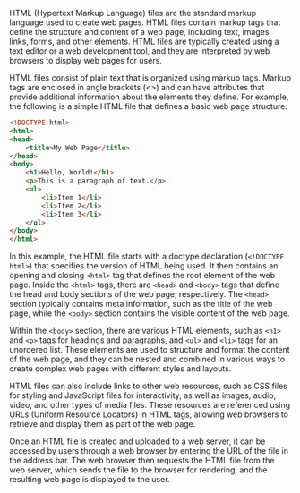 HTML (Hypertext Markup Language) files are the standard markup language used to create web pages. HTML files contain markup tags that define the structure and content of a web page, including text, images, links, forms, and other elements. HTML files are typically created using a text editor or a web development tool, and they are interpreted by web browsers to display web pages for users.

HTML files consist of plain text that is organized using markup tags. Markup tags are enclosed in angle brackets (<>) and can have attributes that provide additional information about the elements they define. For example, the following is a simple HTML file that defines a basic web page structure:

```html
<!DOCTYPE html>
<html>
<head>
    <title>My Web Page</title>
</head>
<body>
    <h1>Hello, World!</h1>
    <p>This is a paragraph of text.</p>
    <ul>
        <li>Item 1</li>
        <li>Item 2</li>
        <li>Item 3</li>
    </ul>
</body>
</html>
```

In this example, the HTML file starts with a doctype declaration (`<!DOCTYPE html>`) that specifies the version of HTML being used. It then contains an opening and closing `<html>` tag that defines the root element of the web page. Inside the `<html>` tags, there are `<head>` and `<body>` tags that define the head and body sections of the web page, respectively. The `<head>` section typically contains meta information, such as the title of the web page, while the `<body>` section contains the visible content of the web page.

Within the `<body>` section, there are various HTML elements, such as `<h1>` and `<p>` tags for headings and paragraphs, and `<ul>` and `<li>` tags for an unordered list. These elements are used to structure and format the content of the web page, and they can be nested and combined in various ways to create complex web pages with different styles and layouts.

HTML files can also include links to other web resources, such as CSS files for styling and JavaScript files for interactivity, as well as images, audio, video, and other types of media files. These resources are referenced using URLs (Uniform Resource Locators) in HTML tags, allowing web browsers to retrieve and display them as part of the web page.

Once an HTML file is created and uploaded to a web server, it can be accessed by users through a web browser by entering the URL of the file in the address bar. The web browser then requests the HTML file from the web server, which sends the file to the browser for rendering, and the resulting web page is displayed to the user.